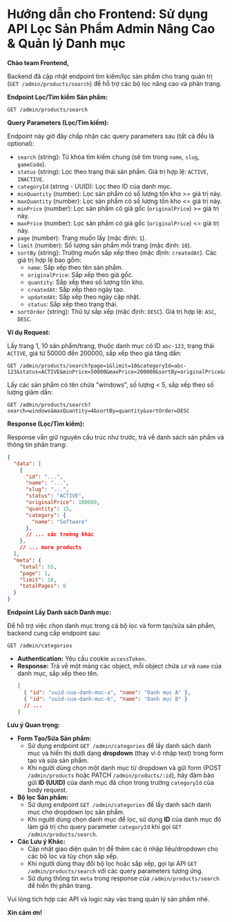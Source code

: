 # Hướng dẫn cho Frontend: Sử dụng API Lọc Sản Phẩm Admin Nâng Cao & Quản lý Danh mục

**Chào team Frontend,**

Backend đã cập nhật endpoint tìm kiếm/lọc sản phẩm cho trang quản trị (`GET /admin/products/search`) để hỗ trợ các bộ lọc nâng cao và phân trang.

**Endpoint Lọc/Tìm kiếm Sản phẩm:**

```
GET /admin/products/search
```

**Query Parameters (Lọc/Tìm kiếm):**

Endpoint này giờ đây chấp nhận các query parameters sau (tất cả đều là optional):

*   `search` (string): Từ khóa tìm kiếm chung (sẽ tìm trong `name`, `slug`, `gameCode`).
*   `status` (string): Lọc theo trạng thái sản phẩm. Giá trị hợp lệ: `ACTIVE`, `INACTIVE`.
*   `categoryId` (string - UUID): Lọc theo ID của danh mục.
*   `minQuantity` (number): Lọc sản phẩm có số lượng tồn kho >= giá trị này.
*   `maxQuantity` (number): Lọc sản phẩm có số lượng tồn kho <= giá trị này.
*   `minPrice` (number): Lọc sản phẩm có giá gốc (`originalPrice`) >= giá trị này.
*   `maxPrice` (number): Lọc sản phẩm có giá gốc (`originalPrice`) <= giá trị này.
*   `page` (number): Trang muốn lấy (mặc định: `1`).
*   `limit` (number): Số lượng sản phẩm mỗi trang (mặc định: `10`).
*   `sortBy` (string): Trường muốn sắp xếp theo (mặc định: `createdAt`). Các giá trị hợp lệ bao gồm:
    *   `name`: Sắp xếp theo tên sản phẩm.
    *   `originalPrice`: Sắp xếp theo giá gốc.
    *   `quantity`: Sắp xếp theo số lượng tồn kho.
    *   `createdAt`: Sắp xếp theo ngày tạo.
    *   `updatedAt`: Sắp xếp theo ngày cập nhật.
    *   `status`: Sắp xếp theo trạng thái.
*   `sortOrder` (string): Thứ tự sắp xếp (mặc định: `DESC`). Giá trị hợp lệ: `ASC`, `DESC`.

**Ví dụ Request:**

Lấy trang 1, 10 sản phẩm/trang, thuộc danh mục có ID `abc-123`, trạng thái `ACTIVE`, giá từ 50000 đến 200000, sắp xếp theo giá tăng dần:

```
GET /admin/products/search?page=1&limit=10&categoryId=abc-123&status=ACTIVE&minPrice=50000&maxPrice=200000&sortBy=originalPrice&sortOrder=ASC
```

Lấy các sản phẩm có tên chứa "windows", số lượng < 5, sắp xếp theo số lượng giảm dần:

```
GET /admin/products/search?search=windows&maxQuantity=4&sortBy=quantity&sortOrder=DESC
```

**Response (Lọc/Tìm kiếm):**

Response vẫn giữ nguyên cấu trúc như trước, trả về danh sách sản phẩm và thông tin phân trang:

```json
{
  "data": [
    {
      "id": "...",
      "name": "...",
      "slug": "...",
      "status": "ACTIVE",
      "originalPrice": 100000,
      "quantity": 15,
      "category": { 
        "name": "Software"
      },
      // ... các trường khác
    },
    // ... more products
  ],
  "meta": {
    "total": 55,     
    "page": 1,       
    "limit": 10,     
    "totalPages": 6 
  }
}
```

**Endpoint Lấy Danh sách Danh mục:**

Để hỗ trợ việc chọn danh mục trong cả bộ lọc và form tạo/sửa sản phẩm, backend cung cấp endpoint sau:

```
GET /admin/categories
```
*   **Authentication:** Yêu cầu cookie `accessToken`.
*   **Response:** Trả về một mảng các object, mỗi object chứa `id` và `name` của danh mục, sắp xếp theo tên.
    ```json
    [
      { "id": "uuid-cua-danh-muc-a", "name": "Danh mục A" },
      { "id": "uuid-cua-danh-muc-b", "name": "Danh mục B" }
      // ...
    ]
    ```

**Lưu ý Quan trọng:**

*   **Form Tạo/Sửa Sản phẩm:**
    *   Sử dụng endpoint `GET /admin/categories` để lấy danh sách danh mục và hiển thị dưới dạng **dropdown** (thay vì ô nhập text) trong form tạo và sửa sản phẩm.
    *   Khi người dùng chọn một danh mục từ dropdown và gửi form (POST `/admin/products` hoặc PATCH `/admin/products/:id`), hãy đảm bảo gửi **ID (UUID)** của danh mục đã chọn trong trường `categoryId` của body request.
*   **Bộ lọc Sản phẩm:**
    *   Sử dụng endpoint `GET /admin/categories` để lấy danh sách danh mục cho dropdown lọc sản phẩm.
    *   Khi người dùng chọn danh mục để lọc, sử dụng **ID** của danh mục đó làm giá trị cho query parameter `categoryId` khi gọi `GET /admin/products/search`.
*   **Các Lưu ý Khác:**
    *   Cập nhật giao diện quản trị để thêm các ô nhập liệu/dropdown cho các bộ lọc và tùy chọn sắp xếp.
    *   Khi người dùng thay đổi bộ lọc hoặc sắp xếp, gọi lại API `GET /admin/products/search` với các query parameters tương ứng.
    *   Sử dụng thông tin `meta` trong response của `/admin/products/search` để hiển thị phân trang.

Vui lòng tích hợp các API và logic này vào trang quản lý sản phẩm nhé.

**Xin cảm ơn!** 